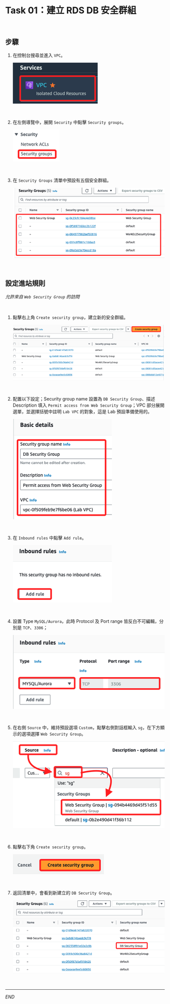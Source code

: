 # Task 01：建立 RDS DB 安全群組

<br>

## 步驟

1. 在控制台搜尋並進入 `VPC`。

    ![](images/img_27.png)

<br>

2. 在左側導覽中，展開 `Security` 中點擊 `Security groups`。

    ![](images/img_28.png)

<br>

3. 在 `Security Groups` 清單中預設有五個安全群組。

    ![](images/img_01.png)

<br>

## 設定進站規則

_允許來自 `Web Security Group` 的訪問_

<br>

1. 點擊右上角 `Create security group`，建立新的安全群組。

    ![](images/img_42.png)

<br>

2. 配置以下設定；Security group name 設置為 `DB Security Group`、描述 Description 填入 `Permit access from Web Security Group`；VPC 部分展開選單，並選擇括號中註明 `Lab VPC` 的對象，這是 Lab 預設準備使用的。

    ![](images/img_02.png)

<br>

3. 在 `Inbound rules` 中點擊 `Add rule`。

    ![](images/img_43.png)

<br>

4. 設置 Type `MySQL/Aurora`，此時 Protocol 及 Port range 皆反白不可編輯，分別是 `TCP`、`3306`；

    ![](images/img_03.png)

<br>

5. 在右側 `Source` 中，維持預設選項 `Custom`，點擊右側對話框輸入 `sg`，在下方顯示的選項選擇 `Web Security Group`。

    ![](images/img_29.png)

<br>

6. 點擊右下角 `Create security group`。

    ![](images/img_30.png)

<br>

7. 返回清單中，會看到新建立的 `DB Security Group`。

    ![](images/img_44.png)

<br>

___

_END_